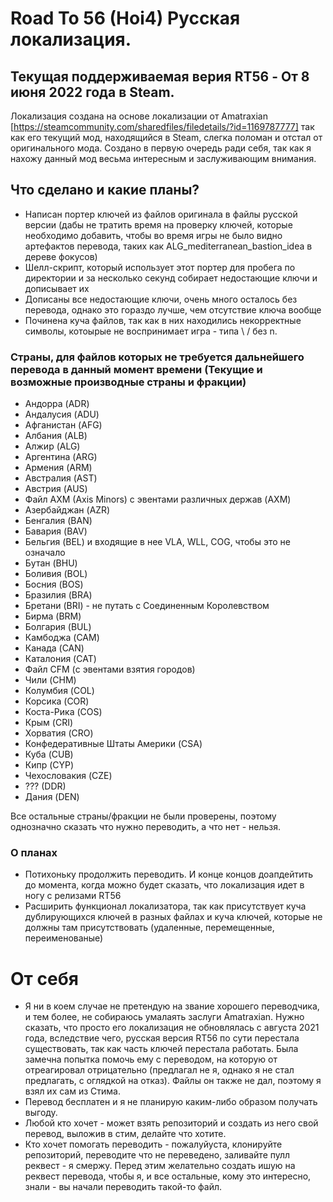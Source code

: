 # Road To 56 (Hoi4) Русская локализация.

## Текущая поддерживаемая верия RT56 - От 8 июня 2022 года в Steam.

Локализация создана на основе локализации от Amatraxian [https://steamcommunity.com/sharedfiles/filedetails/?id=1169787777] так как его текущий мод, находящийся в Steam, слегка поломан и отстал от оригинального мода.
Создано в первую очередь ради себя, так как я нахожу данный мод весьма интересным и заслуживающим внимания.

## Что сделано и какие планы?
* Написан портер ключей из файлов оригинала в файлы русской версии (дабы не тратить время на проверку ключей, которые необходимо добавить, чтобы во время игры не было видно артефактов перевода, таких как ALG_mediterranean_bastion_idea в дереве фокусов)
* Шелл-скрипт, который использует этот портер для пробега по директории и за несколько секунд собирает недостающие ключи и дописывает их
* Дописаны все недостающие ключи, очень много осталось без перевода, однако это гораздо лучше, чем отсутствие ключа вообще
* Починена куча файлов, так как в них находились некорректные символы, котоырые не воспринимает игра - типа \ / без n.

### Страны, для файлов которых не требуется дальнейшего перевода в данный момент времени (Текущие и возможные производные страны и фракции)
* Андорра (ADR)
* Андалусия (ADU)
* Афганистан (AFG)
* Албания (ALB)
* Алжир (ALG)
* Аргентина (ARG)
* Армения (ARM)
* Австралия (AST)
* Австрия (AUS)
* Файл AXM (Axis Minors) с эвентами различных держав (AXM)
* Азербайджан (AZR)
* Бенгалия (BAN)
* Бавария (BAV)
* Бельгия (BEL) и входящие в нее VLA, WLL, COG, чтобы это не означало
* Бутан (BHU)
* Боливия (BOL)
* Босния (BOS)
* Бразилия (BRA)
* Бретани (BRI) - не путать с Соединенным Королевством
* Бирма (BRM)
* Болгария (BUL)
* Камбоджа (CAM)
* Канада (CAN)
* Каталония (CAT)
* Файл CFM (с эвентами взятия городов)
* Чили (CHM)
* Колумбия (COL)
* Корсика (COR)
* Коста-Рика (COS)
* Крым (CRI)
* Хорватия (CRO)
* Конфедеративные Штаты Америки (CSA)
* Куба (CUB)
* Кипр (CYP)
* Чехословакия (CZE)
* ??? (DDR)
* Дания (DEN)

Все остальные страны/фракции не были проверены, поэтому однозначно сказать что нужно переводить, а что нет - нельзя.

### О планах
* Потихоньку продолжить переводить. И конце концов доапдейтить до момента, когда можно будет сказать, что локализация идет в ногу с релизами RT56
* Расширить функционал локализатора, так как присутствует куча дублирующихся ключей в разных файлах и куча ключей, которые не должны там присутствовать (удаленные, перемещенные, переименованые)


# От себя
* Я ни в коем случае не претендую на звание хорошего переводчика, и тем более, не собираюсь умалаять заслуги Amatraxian. Нужно сказать, что просто его локализация не обновлялась с августа 2021 года, вследствие чего, русская версия RT56 по сути перестала существовать, так как часть ключей перестала работать.
Была замечна попытка помочь ему с переводом, на которую от отреагировал отрицательно (предлагал не я, однако я не стал предлагать, с оглядкой на отказ). Файлы он также не дал, поэтому я взял их сам из Стима.
* Перевод бесплатен и я не планирую каким-либо образом получать выгоду. 
* Любой кто хочет - может взять репозиторий и создать из него свой перевод, выложив в стим, делайте что хотите.
* Кто хочет помогать переводить - пожалуйуста, клонируйте репозиторий, переводите что не переведено, заливайте пулл реквест - я смержу. Перед этим желательно создать ишую на реквест перевода, чтобы я, и все остальные, кому это интересно, знали - вы начали переводить такой-то файл.
